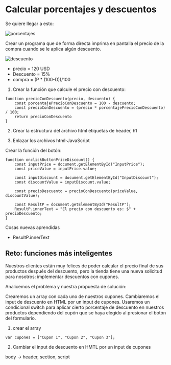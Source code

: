 # Calcular porcentajes y descuentos

Se quiere llegar a esto:

![porcentajes](/Doc/images/porcentajes-descuentos.png)


Crear un programa que de forma directa imprima en pantalla el precio de la compra cuando se le aplica algún descuento.

![descuento](/Doc/images/descuento.png)


* precio = 120 USD
* Descuento = 15%
* compra = (P * (100-D))/100

1. Crear la función que calcule el precio con descuento:

````
function precioConDescuento(precio, descuento) {
    const porcentajePrecioConDescuento = 100 - descuento;
    const precioConDescuento = (precio * porcentajePrecioConDescuento) / 100;
    return precioConDescuento
}
````
2. Crear la estructura del archivo html  etiquetas de header, h1

3. Enlazar los archivos html-JavaScript 

Crear la función del botón: 
````
function onclickButtonPriceDiscount() {
    const inputPrice = document.getElementById("InputPrice");
    const priceValue = inputPrice.value;

    const inputDiscount = document.getElementById("InputDiscount");
    const discountValue = inputDiscount.value;

    const precioDescuento = precioConDescuento(priceValue, discountValue); 

    const ResultP = document.getElementById("ResultP");
    ResultP.innerText = "El precio con descuento es: $" + precioDescuento;
}
````
Cosas nuevas aprendidas
* ResultP.innerText

## Reto: funciones más inteligentes

Nuestros clientes están muy felices de poder calcular el precio final de sus productos después del descuento, pero la tienda tiene una nueva solicitud para nosotros: implementar descuentos con cupones.

Analicemos el problema y nuestra propuesta de solución:

Crearemos un array con cada uno de nuestros cupones.
Cambiaremos el input de descuento en HTML por un input de cupones.
Usaremos un condicional switch para aplicar cierto porcentaje de descuento en nuestros productos dependiendo del cupón que se haya elegido al presionar el botón del formulario.

1. crear el array

````
var cupones = ["Cupon 1", "Cupon 2", "Cupon 3"];
````
2. Cambiar el input de descuento en HMTL por un input de cupones

body -> header, section, script